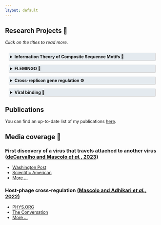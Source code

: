 ```yaml
---
layout: default
---
```


<!-- Google tag (gtag.js) -->
<script async src="https://www.googletagmanager.com/gtag/js?id=G-WL39373EB2"></script>
<script>
  window.dataLayer = window.dataLayer || [];
  function gtag(){dataLayer.push(arguments);}
  gtag('js', new Date());

  gtag('config', 'G-WL39373EB2');
</script>

<style>
details {
  padding: 12px;
  padding-bottom: 2px;
  cursor: pointer;
}

details > summary > * {
  display: inline;
}

details > summary {
  padding: 4px;
  background-color: #e4eaef;
  box-shadow: 1px 1px 2px #bbbbbb;
  border: none;
  cursor: pointer;
}	

details > p {
  background-color: #e4eaef;
  padding: 1px;
  box-shadow: 1px 1px 2px #bbbbbb;
  margin: 0;
}

</style>

## Research Projects 🔬

<i>Click on the titles to read more.</i>

<details>
<summary id="ITCM"><strong>Information Theory of Composite Sequence Motifs &#x1f9ec;</strong></summary>
<p>Through nucleotide conservation, the genomic positions that must be bound by transcription factors can provide information.
The information content (named <i>Rsequence</i>) can be measured (in <i>bits</i>) and happens to be nearly equal to the amount of information theoretically required for the target location to be accomplishable (a quantity named <i>Rfrequency</i>)
<a href="https://doi.org/10.1016/0022-2836(86)90165-8">(Schneider <i>et al.</i>, 1986)</a>.
I proposed a generalized framework for this fundational theory that can be used to describe the evolution of *composite* sequence motifs of *n* elements
<a href="https://doi.org/10.1101/2024.11.11.623117">(Mascolo & Erill, 2024)</a>.
The classical theory by Schenider can be seen as a special case where <i>n=1</i>.
I also show how this framework can be applied to study different aspects of target recognition mediated by molecular complexes (how protein flexibility can co-evolve with spacer variability, the thermodynamic efficiency of different recruitment strategies, and the effect of mutation spectra on the evolvability of different information-encoding strategies).

<img src="/images/Rspacer.jpg" alt="A diagram representing a composite motif composed of two sequence patterns separated by a spacer of variable length.">
<br /><br />
&#x1F4CC; <a href="/pdf_files/poster_Info_Theo_Composite_Motifs.pdf" target="_blank"><b>Open poster</b></a>
</p>
</details>

<details>
<summary><strong>FLEMINGO &#x1F9A9;</strong></summary>
<p>I developed a motif discovery tool that can discover <i>composite motifs</i> (see <a href="#ITCM">Composite Sequence Motifs</a> ) in biological data (sets of co-regulated promoters) through evolutionary computation. The tool, called <strong><i>FLEMINGO</i></strong> (for <strong>FLE</strong>xible <strong>M</strong>otif <strong>IN</strong>ference via <strong>G</strong>enetic <strong>O</strong>ptimization), can detect motifs encompassing spacers (or <i>gaps</i>) of variable length, as well as DNA shape features (inferred from the DNA sequence).
<img src="/images/FLEMINGO_logo.jpg" alt="The logo of the bioinformatic tool FLEMINGO, showing flamingos connecting sequence logos with their legs">
</p>
</details>

<details>
<summary><strong>Cross-replicon gene regulation &#9881;</strong></summary>
<p>In a transcriptional regulatory network (TRN), every node represents a gene, and every link represents a transcriptional regulation,
connecting a transcription factor with one of its targets.

Could there be hybrid TRNs comprising genes that are encoded on different replicons? For example, in bacterial cells we could find the bacterial genome, but also natural plasmids, as well as bacteriophage genomes and other mobile genetic elements (MGEs).

In 2022, we showed that many phylogenetically unrelated bacteriophages that infect Alphaproteobacteria have convergently evolved DNA binding sites for the host cell cycle regulator CtrA, suggesting that these bacteriophages synchronize lysis with the life stage of the host to maximize their infective yield, through a pathway that we termed lytic deferment.

<a href="https://doi.org/10.3389/fmicb.2022.918015">(Mascolo *et al.*, 2022)</a>.

I developed an algorithm to systematically predict the presence of such hybrid TRNs. This method can re-discover the few cases that are already known in the literature, but it also finds many new realistic candidates, revealing that hybrid TRNs are highly prevalent in the microbial world (<strong>unpublished work</strong>). Several of its predictions are currently being experimentally validated.

<img src="/images/hybrid_TRN.png" alt="A diagram representing a hybrid transcriptional regulatory network, where some nodes belong to a bacterial chromosome and some to mobile genetic elements">
<br /><br />
&#x1F4F0; <a href="#mge-tf-news">Media coverage on host-phage cross-regulation</a>
<br>
&#x1F4CC; <a href="/pdf_files/poster_MGE_TF.pdf" target="_blank"><b>Open poster</b></a>
</p>
</details>

<details>
<summary><strong>Viral binding &#x1f47e;</strong></summary>
<p>In a work where I share co-first authorship with Tagide deCarvalho, we describe for the first time a virus that attaches itself to another virus. Tagide deCarvalho discovered this novel type of interaction while observing under the electron microscope (TEM) a novel bacteriophage that our students named MindFlayer. She noticed that most of them had a smaller virus attached to the "neck" (the part that connects the head, or capsid, to the tail). This explained what earlier, during the genome sequencing of MindFlayer, seemed to be a systematic contamination. With the microscope, she revealed that the shorter secondary sequence was not a contamination but the genome of this smaller hitchhiker, which we named MiniFlayer. I performed a bioinformatics analysis, showing that MindFlayer and MiniFlayer have been co-evolving for a long time, and further suggesting that MiniFlayer exploits the genes of MindFlayer. However, unlike previously known interactions, it doesn't wait in the host cell for MindFlayer to co-infect. Rather, it ensures the presence of the genes it needs by entering the host together with MindFlayer.

<img src="/images/MindFlayer_MiniFlayer.jpg" alt="A picture taken with the electron transmission microscope of MiniFlayer attached to MindFlayer.">
<br /><br />
&#x1F4F0; <a href="#mindflayer-news">Media coverage on MindFlayer and MiniFlayer</a>
</p>
</details>

## Publications

You can find an up-to-date list of my publications [here](https://scholar.google.com/citations?user=xcVjtnsAAAAJ&hl=it&oi=ao).

## Media coverage 📰

### First discovery of a virus that travels attached to another virus [(deCarvalho and Mascolo *et al.*, 2023)](https://www.nature.com/articles/s41396-023-01548-0)

<div id="mindflayer-news"></div>

* [Washington Post](https://www.washingtonpost.com/science/2023/11/13/mindflayer-virus-discovered-maryland/)
* [Scientific American](https://www.scientificamerican.com/article/vampire-viruses-prey-on-other-viruses-to-replicate-themselves-and-may-hold-the-key-to-new-antiviral-therapies/)
* [More ...](https://nature.altmetric.com/details/155926514/news)

### Host-phage cross-regulation [(Mascolo and Adhikari *et al.*, 2022)](https://doi.org/10.3389/fmicb.2022.918015)

<div id="mge-tf-news"></div>

* [PHYS.ORG](https://phys.org/news/2022-09-viruses-eyes-ears.html)
* [The Conversation](https://theconversation.com/viruses-may-be-watching-you-some-microbes-lie-in-wait-until-their-hosts-unknowingly-give-them-the-signal-to-start-multiplying-and-kill-them-189949)
* [More ...](https://loop-impact.frontiersin.org/impact/article/918015#socialbuzz)

<br><br>

